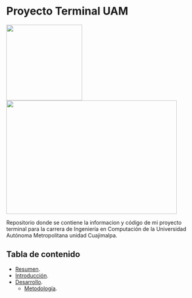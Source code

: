 # Proyecto Terminal UAM    
 
<img align="left" width="200" height="200" src="http://dcni.cua.uam.mx/img/Logo_LIC.jpg">
<img align="rigth" width="450" height="300" src="http://estaen.com/lbm/images/2.png">

Repositorio donde se contiene la informacion y código de mi proyecto terminal para la carrera de Ingeniería en Computación de la Universidad Autónoma Metropolitana unidad Cuajimalpa.

## Tabla de contenido
- [Resumen](#resumen).
- [Introducción](#introduccion).
- [Desarrollo](#desarrollo).
	- [Metodología](#metodologia).